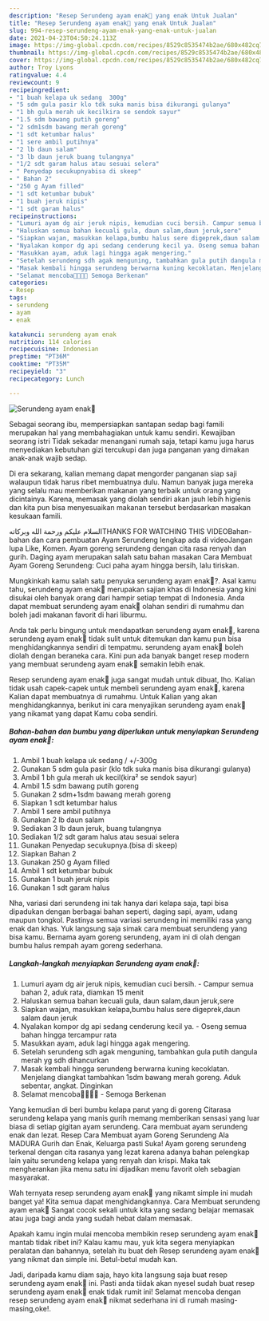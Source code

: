 ```yaml
---
description: "Resep Serundeng ayam enak🍲 yang enak Untuk Jualan"
title: "Resep Serundeng ayam enak🍲 yang enak Untuk Jualan"
slug: 994-resep-serundeng-ayam-enak-yang-enak-untuk-jualan
date: 2021-04-23T04:50:24.113Z
image: https://img-global.cpcdn.com/recipes/8529c8535474b2ae/680x482cq70/serundeng-ayam-enak🍲-foto-resep-utama.jpg
thumbnail: https://img-global.cpcdn.com/recipes/8529c8535474b2ae/680x482cq70/serundeng-ayam-enak🍲-foto-resep-utama.jpg
cover: https://img-global.cpcdn.com/recipes/8529c8535474b2ae/680x482cq70/serundeng-ayam-enak🍲-foto-resep-utama.jpg
author: Troy Lyons
ratingvalue: 4.4
reviewcount: 9
recipeingredient:
- "1 buah kelapa uk sedang  300g"
- "5 sdm gula pasir klo tdk suka manis bisa dikurangi gulanya"
- "1 bh gula merah uk kecilkira se sendok sayur"
- "1.5 sdm bawang putih goreng"
- "2 sdm1sdm bawang merah goreng"
- "1 sdt ketumbar halus"
- "1 sere ambil putihnya"
- "2 lb daun salam"
- "3 lb daun jeruk buang tulangnya"
- "1/2 sdt garam halus atau sesuai selera"
- " Penyedap secukupnyabisa di skeep"
- " Bahan 2"
- "250 g Ayam filled"
- "1 sdt ketumbar bubuk"
- "1 buah jeruk nipis"
- "1 sdt garam halus"
recipeinstructions:
- "Lumuri ayam dg air jeruk nipis, kemudian cuci bersih. Campur semua bahan 2, aduk rata, diamkan 15 menit"
- "Haluskan semua bahan kecuali gula, daun salam,daun jeruk,sere"
- "Siapkan wajan, masukkan kelapa,bumbu halus sere digeprek,daun salam daun jeruk"
- "Nyalakan kompor dg api sedang cenderung kecil ya. Oseng semua bahan hingga tercampur rata"
- "Masukkan ayam, aduk lagi hingga agak mengering."
- "Setelah serundeng sdh agak menguning, tambahkan gula putih dangula merah yg sdh dihancurkan"
- "Masak kembali hingga serundeng berwarna kuning kecoklatan. Menjelang diangkat tambahkan 1sdm bawang merah goreng. Aduk sebentar, angkat. Dinginkan"
- "Selamat mencoba🙏🙏😃😃 Semoga Berkenan"
categories:
- Resep
tags:
- serundeng
- ayam
- enak

katakunci: serundeng ayam enak 
nutrition: 114 calories
recipecuisine: Indonesian
preptime: "PT36M"
cooktime: "PT35M"
recipeyield: "3"
recipecategory: Lunch

---
```



![Serundeng ayam enak🍲](https://img-global.cpcdn.com/recipes/8529c8535474b2ae/680x482cq70/serundeng-ayam-enak🍲-foto-resep-utama.jpg)

Sebagai seorang ibu, mempersiapkan santapan sedap bagi famili merupakan hal yang membahagiakan untuk kamu sendiri. Kewajiban seorang istri Tidak sekadar menangani rumah saja, tetapi kamu juga harus menyediakan kebutuhan gizi tercukupi dan juga panganan yang dimakan anak-anak wajib sedap.

Di era  sekarang, kalian memang dapat mengorder panganan siap saji walaupun tidak harus ribet membuatnya dulu. Namun banyak juga mereka yang selalu mau memberikan makanan yang terbaik untuk orang yang dicintainya. Karena, memasak yang diolah sendiri akan jauh lebih higienis dan kita pun bisa menyesuaikan makanan tersebut berdasarkan masakan kesukaan famili. 

السلام عليكم ورحمة الله وبركاتهTHANKS FOR WATCHING THIS VIDEOBahan-bahan dan cara pembuatan Ayam Serundeng lengkap ada di videoJangan lupa Like, Komen. Ayam goreng serundeng dengan cita rasa renyah dan gurih. Daging ayam merupakan salah satu bahan masakan Cara Membuat Ayam Goreng Serundeng: Cuci paha ayam hingga bersih, lalu tiriskan.

Mungkinkah kamu salah satu penyuka serundeng ayam enak🍲?. Asal kamu tahu, serundeng ayam enak🍲 merupakan sajian khas di Indonesia yang kini disukai oleh banyak orang dari hampir setiap tempat di Indonesia. Anda dapat membuat serundeng ayam enak🍲 olahan sendiri di rumahmu dan boleh jadi makanan favorit di hari liburmu.

Anda tak perlu bingung untuk mendapatkan serundeng ayam enak🍲, karena serundeng ayam enak🍲 tidak sulit untuk ditemukan dan kamu pun bisa menghidangkannya sendiri di tempatmu. serundeng ayam enak🍲 boleh diolah dengan beraneka cara. Kini pun ada banyak banget resep modern yang membuat serundeng ayam enak🍲 semakin lebih enak.

Resep serundeng ayam enak🍲 juga sangat mudah untuk dibuat, lho. Kalian tidak usah capek-capek untuk membeli serundeng ayam enak🍲, karena Kalian dapat membuatnya di rumahmu. Untuk Kalian yang akan menghidangkannya, berikut ini cara menyajikan serundeng ayam enak🍲 yang nikamat yang dapat Kamu coba sendiri.

<!--inarticleads1-->

##### Bahan-bahan dan bumbu yang diperlukan untuk menyiapkan Serundeng ayam enak🍲:

1. Ambil 1 buah kelapa uk sedang / +/-300g
1. Gunakan 5 sdm gula pasir (klo tdk suka manis bisa dikurangi gulanya)
1. Ambil 1 bh gula merah uk kecil(kira² se sendok sayur)
1. Ambil 1.5 sdm bawang putih goreng
1. Gunakan 2 sdm+1sdm bawang merah goreng
1. Siapkan 1 sdt ketumbar halus
1. Ambil 1 sere ambil putihnya
1. Gunakan 2 lb daun salam
1. Sediakan 3 lb daun jeruk, buang tulangnya
1. Sediakan 1/2 sdt garam halus atau sesuai selera
1. Gunakan  Penyedap secukupnya.(bisa di skeep)
1. Siapkan  Bahan 2
1. Gunakan 250 g Ayam filled
1. Ambil 1 sdt ketumbar bubuk
1. Gunakan 1 buah jeruk nipis
1. Gunakan 1 sdt garam halus


Nha, variasi dari serundeng ini tak hanya dari kelapa saja, tapi bisa dipadukan dengan berbagai bahan seperti, daging sapi, ayam, udang maupun tongkol. Pastinya semua variasi serundeng ini memiliki rasa yang enak dan khas. Yuk langsung saja simak cara membuat serundeng yang bisa kamu. Bernama ayam goreng serundeng, ayam ini di olah dengan bumbu halus rempah ayam goreng sederhana. 

<!--inarticleads2-->

##### Langkah-langkah menyiapkan Serundeng ayam enak🍲:

1. Lumuri ayam dg air jeruk nipis, kemudian cuci bersih. - Campur semua bahan 2, aduk rata, diamkan 15 menit
1. Haluskan semua bahan kecuali gula, daun salam,daun jeruk,sere
1. Siapkan wajan, masukkan kelapa,bumbu halus sere digeprek,daun salam daun jeruk
1. Nyalakan kompor dg api sedang cenderung kecil ya. - Oseng semua bahan hingga tercampur rata
1. Masukkan ayam, aduk lagi hingga agak mengering.
1. Setelah serundeng sdh agak menguning, tambahkan gula putih dangula merah yg sdh dihancurkan
1. Masak kembali hingga serundeng berwarna kuning kecoklatan. Menjelang diangkat tambahkan 1sdm bawang merah goreng. Aduk sebentar, angkat. Dinginkan
1. Selamat mencoba🙏🙏😃😃 - Semoga Berkenan


Yang kemudian di beri bumbu kelapa parut yang di goreng Citarasa serundeng kelapa yang manis gurih memang memberikan sensasi yang luar biasa di setiap gigitan ayam serundeng. Cara membuat ayam serundeng enak dan lezat. Resep Cara Membuat ayam Goreng Serundeng Ala MADURA Gurih dan Enak, Keluarga pasti Suka! Ayam goreng serundeng terkenal dengan cita rasanya yang lezat karena adanya bahan pelengkap lain yaitu serundeng kelapa yang renyah dan krispi. Maka tak mengherankan jika menu satu ini dijadikan menu favorit oleh sebagian masyarakat. 

Wah ternyata resep serundeng ayam enak🍲 yang nikamt simple ini mudah banget ya! Kita semua dapat menghidangkannya. Cara Membuat serundeng ayam enak🍲 Sangat cocok sekali untuk kita yang sedang belajar memasak atau juga bagi anda yang sudah hebat dalam memasak.

Apakah kamu ingin mulai mencoba membikin resep serundeng ayam enak🍲 mantab tidak ribet ini? Kalau kamu mau, yuk kita segera menyiapkan peralatan dan bahannya, setelah itu buat deh Resep serundeng ayam enak🍲 yang nikmat dan simple ini. Betul-betul mudah kan. 

Jadi, daripada kamu diam saja, hayo kita langsung saja buat resep serundeng ayam enak🍲 ini. Pasti anda tiidak akan nyesel sudah buat resep serundeng ayam enak🍲 enak tidak rumit ini! Selamat mencoba dengan resep serundeng ayam enak🍲 nikmat sederhana ini di rumah masing-masing,oke!.


